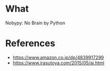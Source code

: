 # What

Nobypy: No Brain by Python

# References

- https://www.amazon.co.jp/dp/4839917299
- https://www.irasutoya.com/2015/05/ai.html

